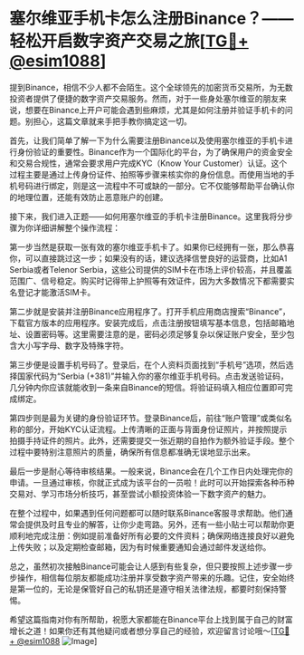 # 塞尔维亚手机卡怎么注册Binance？——轻松开启数字资产交易之旅[[TG💪+ @esim1088](https://t.me/s/esim1088)]

提到Binance，相信不少人都不会陌生。这个全球领先的加密货币交易所，为无数投资者提供了便捷的数字资产交易服务。然而，对于一些身处塞尔维亚的朋友来说，想要在Binance上开户可能会遇到些麻烦，尤其是如何注册并验证手机卡的问题。别担心，这篇文章就来手把手教你搞定这一切。

首先，让我们简单了解一下为什么需要注册Binance以及使用塞尔维亚的手机卡进行身份验证的重要性。Binance作为一个国际化的平台，为了确保用户的资金安全和交易合规性，通常会要求用户完成KYC（Know Your Customer）认证。这个过程主要是通过上传身份证件、拍照等步骤来核实你的身份信息。而使用当地的手机号码进行绑定，则是这一流程中不可或缺的一部分。它不仅能够帮助平台确认你的地理位置，还能有效防止恶意账户的创建。

接下来，我们进入正题——如何用塞尔维亚的手机卡注册Binance。这里我将分步骤为你详细讲解整个操作流程：

第一步当然是获取一张有效的塞尔维亚手机卡了。如果你已经拥有一张，那么恭喜你，可以直接跳过这一步；如果没有的话，建议选择信誉良好的运营商，比如A1 Serbia或者Telenor Serbia，这些公司提供的SIM卡在市场上评价较高，并且覆盖范围广、信号稳定。购买时记得带上护照等有效证件，因为大多数情况下都需要实名登记才能激活SIM卡。

第二步就是安装并注册Binance应用程序了。打开手机应用商店搜索“Binance”，下载官方版本的应用程序。安装完成后，点击注册按钮填写基本信息，包括邮箱地址、设置密码等。这里需要注意的是，密码必须足够复杂以保证账户安全，至少包含大小写字母、数字及特殊字符。

第三步便是设置手机号码了。登录后，在个人资料页面找到“手机号”选项，然后选择国家代码为“Serbia (+381)”并输入你的塞尔维亚手机号码。点击发送验证码，几分钟内你应该就能收到一条来自Binance的短信。将验证码填入相应位置即可完成绑定。

第四步则是最为关键的身份验证环节。登录Binance后，前往“账户管理”或类似名称的部分，开始KYC认证流程。上传清晰的正面与背面身份证照片，并按照提示拍摄手持证件的照片。此外，还需要提交一张近期的自拍作为额外验证手段。整个过程中要特别注意照片的质量，确保所有信息都准确无误地显示出来。

最后一步是耐心等待审核结果。一般来说，Binance会在几个工作日内处理完你的申请。一旦通过审核，你就正式成为该平台的一员啦！此时可以开始探索各种币种交易对、学习市场分析技巧，甚至尝试小额投资体验一下数字资产的魅力。

在整个过程中，如果遇到任何问题都可以随时联系Binance客服寻求帮助。他们通常会提供及时且专业的解答，让你少走弯路。另外，还有一些小贴士可以帮助你更顺利地完成注册：例如提前准备好所有必要的文件资料；确保网络连接良好以避免上传失败；以及定期检查邮箱，因为有时候重要通知会通过邮件发送给你。

总之，虽然初次接触Binance可能会让人感到有些复杂，但只要按照上述步骤一步步操作，相信每位朋友都能成功注册并享受数字资产带来的乐趣。记住，安全始终是第一位的，无论是保管好自己的私钥还是遵守相关法律法规，都要时刻保持警惕。

希望这篇指南对你有所帮助，祝愿大家都能在Binance平台上找到属于自己的财富增长之道！如果你还有其他疑问或者想分享自己的经验，欢迎留言讨论哦～[[TG💪+ @esim1088](https://t.me/s/esim1088) ![Image](https://i.postimg.cc/4NQfJmqS/Snipaste-2025-05-13-00-14-12.png)]